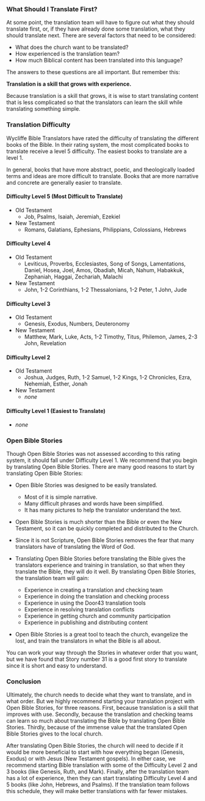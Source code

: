 
### What Should I Translate First?

At some point, the translation team will have to figure out what they should translate first, or, if they have already done some translation, what they should translate next. There are several factors that need to be considered:

* What does the church want to be translated?
* How experienced is the translation team?
* How much Biblical content has been translated into this language?

The answers to these questions are all important. But remember this:

**Translation is a skill that grows with experience.**

Because translation is a skill that grows, it is wise to start translating content that is less complicated so that the translators can learn the skill while translating something simple.

### Translation Difficulty

Wycliffe Bible Translators have rated the difficulty of translating the different books of the Bible. In their rating system, the most complicated books to translate receive a level 5 difficulty. The easiest books to translate are a level 1.

In general, books that have more abstract, poetic, and theologically loaded terms and ideas are more difficult to translate. Books that are more narrative and concrete are generally easier to translate.

#### Difficulty Level 5 (Most Difficult to Translate)

* Old Testament
    * Job, Psalms, Isaiah, Jeremiah, Ezekiel
* New Testament
    * Romans, Galatians, Ephesians, Philippians, Colossians, Hebrews

#### Difficulty Level 4

* Old Testament
    * Leviticus, Proverbs, Ecclesiastes, Song of Songs, Lamentations, Daniel, Hosea, Joel, Amos, Obadiah, Micah, Nahum, Habakkuk, Zephaniah, Haggai, Zechariah, Malachi
* New Testament
    * John, 1-2 Corinthians, 1-2 Thessalonians, 1-2 Peter, 1 John, Jude

#### Difficulty Level 3

* Old Testament
    * Genesis, Exodus, Numbers, Deuteronomy
* New Testament
    * Matthew, Mark, Luke, Acts, 1-2 Timothy, Titus, Philemon, James, 2-3 John, Revelation

#### Difficulty Level 2

* Old Testament
    * Joshua, Judges, Ruth, 1-2 Samuel, 1-2 Kings, 1-2 Chronicles, Ezra, Nehemiah, Esther, Jonah
* New Testament
    * *none*

#### Difficulty Level 1 (Easiest to Translate)

* *none*

### Open Bible Stories

Though Open Bible Stories was not assessed according to this rating system, it should fall under Difficulty Level 1. We recommend that you begin by translating Open Bible Stories. There are many good reasons to start by translating Open Bible Stories:

* Open Bible Stories was designed to be easily translated.
    * Most of it is simple narrative.
    * Many difficult phrases and words have been simplified.
    * It has many pictures to help the translator understand the text.
* Open Bible Stories is much shorter than the Bible or even the New Testament, so it can be quickly completed and distributed to the Church.
* Since it is not Scripture, Open Bible Stories removes the fear that many translators have of translating the Word of God.
* Translating Open Bible Stories before translating the Bible gives the translators experience and training in translation, so that when they translate the Bible, they will do it well. By translating Open Bible Stories, the translation team will gain:

    * Experience in creating a translation and checking team
    * Experience in doing the translation and checking process
    * Experience in using the Door43 translation tools
    * Experience in resolving translation conflicts
    * Experience in getting church and community participation
    * Experience in publishing and distributing content

* Open Bible Stories is a great tool to teach the church, evangelize the lost, and train the translators in what the Bible is all about.

You can work your way through the Stories in whatever order that you want, but we have found that Story number 31 is a good first story to translate since it is short and easy to understand.

### Conclusion

Ultimately, the church needs to decide what they want to translate, and in what order. But we highly recommend starting your translation project with Open Bible Stories, for three reasons.  First, because translation is a skill that improves with use. Secondly, because the translation and checking teams can learn so much about translating the Bible by translating Open Bible Stories. Thirdly, because of the immense value that the translated Open Bible Stories gives to the local church.

After translating Open Bible Stories, the church will need to decide if it would be more beneficial to start with how everything began (Genesis, Exodus) or with Jesus (New Testament gospels). In either case, we recommend starting Bible translation with some of the Difficulty Level 2 and 3 books (like Genesis, Ruth, and Mark). Finally, after the translation team has a lot of experience, then they can start translating Difficulty Level 4 and 5 books (like John, Hebrews, and Psalms). If the translation team follows this schedule, they will make better translations with far fewer mistakes.
